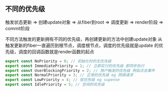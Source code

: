 ## 不同的优先级

触发状态更新 => 创建update对象 => 从fiber到root => 调度更新
=> render阶段 => commit阶段

不同方法触发的更新拥有不同的优先级，再创建更新的方法中创建update对象
从触发更新的fiber一直遍历到根节点，调度根节点，调度的优先级就是update
的优先级，调度的回调函数就是render函数的起点

```js
export const NoPriority = 0; // 初始化时的无优先级
export const ImmediatePriority = 1; // 立即实行的优先级 即同步执行
export const UserBlockingPriority = 2; // 用户触发的优先级 例如点击事件
export const NormalPriority = 3; // 正常的优先级 eg 网络请求
export const LowPriority = 4; // 低优先级 eg supense
export const IdlePriority = 5; // 空闲的优先级

```